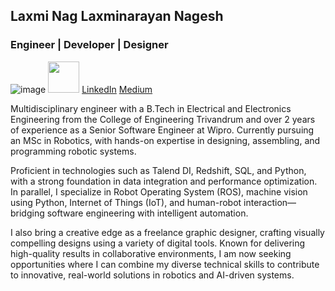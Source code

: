 ## Laxmi Nag Laxminarayan Nagesh
### Engineer | Developer | Designer
![image](https://github.com/user-attachments/assets/fcc156e0-c984-4f5a-b011-2c0956d5064c)
<img src = "https://github.com/user-attachments/assets/fcc156e0-c984-4f5a-b011-2c0956d5064c" width = "50" height = "50"/> [LinkedIn](https://www.linkedin.com/in/laxminagln/) [Medium](https://medium.com/@laxminagln)

Multidisciplinary engineer with a B.Tech in Electrical and Electronics Engineering from the College of Engineering Trivandrum and over 2 years of experience as a Senior Software Engineer at Wipro. Currently pursuing an MSc in Robotics, with hands-on expertise in designing, assembling, and programming robotic systems.

Proficient in technologies such as Talend DI, Redshift, SQL, and Python, with a strong foundation in data integration and performance optimization. In parallel, I specialize in Robot Operating System (ROS), machine vision using Python, Internet of Things (IoT), and human-robot interaction—bridging software engineering with intelligent automation.

I also bring a creative edge as a freelance graphic designer, crafting visually compelling designs using a variety of digital tools. Known for delivering high-quality results in collaborative environments, I am now seeking opportunities where I can combine my diverse technical skills to contribute to innovative, real-world solutions in robotics and AI-driven systems.
